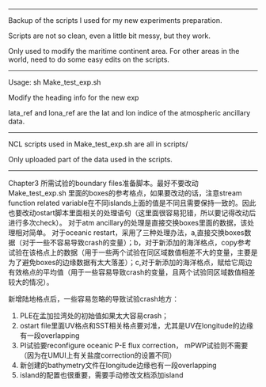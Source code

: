 *****************************************************************
Backup of the scripts I used for my new experiments preparation.

Scripts are not so clean, even a little bit messy, but they work.

Only used to modify the maritime continent area. For other areas in the world, need to do some easy edits on the scripts.


*****************************************************************
Usage: sh Make_test_exp.sh

Modify the heading info for the new exp

lata_ref and lona_ref are the lat and lon indice of the atmospheric ancillary data.


*****************************************************************
NCL scripts used in Make_test_exp.sh are all in scripts/

Only uploaded part of the data used in the scripts. 

*****************************************************************
Chapter3 所需试验的boundary files准备脚本。最好不要改动 Make_test_exp.sh 里面的boxes的参考格点，如果要改动的话，注意stream function related variable在不同islands上面的值是不同且需要保持一致的。因此也要改动ostart脚本里面相关的处理语句（这里面很容易犯错，所以要记得改动后进行多次check）。
对于atm ancillary的处理是直接交换boxes里面的数据，该处理相对简单。
对于oceanic restart，采用了三种处理办法，a,直接交换boxes数据（对于一些不容易导致crash的变量）；b，对于新添加的海洋格点，copy参考试验在该格点上的数据（用于一些两个试验在同区域数值相差不大的变量，主要是为了避免boxes的边缘数据有太大落差）；c,对于新添加的海洋格点，赋给它周边有效格点的平均值（用于一些容易导致crash的变量，且两个试验同区域数值相差较大的情况）。

新增陆地格点后，一些容易忽略的导致试验crash地方：
1. PLE在孟加拉湾处的初始值如果太大容易crash；
2. ostart file里面UV格点和SST相关格点要对准，尤其是UV在longitude的边缘有一段overlapping
3. PI试验要reconfigure oceanic P-E flux correction， mPWP试验则不需要（因为在UMUI上有关盐度correction的设置不同）
4. 新创建的bathymetry文件在longitude边缘也有一段overlapping
5. island的配置也很重要，需要手动修改文档添加island
